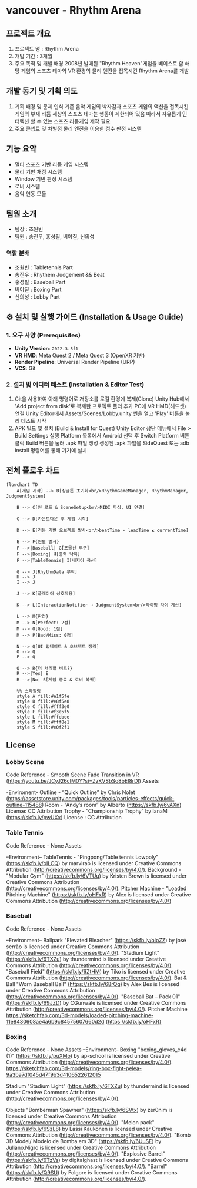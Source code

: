 # vancouver - Rhythm Arena
## 프로젝트 개요
1. 프로젝트 명 : Rhythm Arena
2. 개발 기간 : 3개월
3. 주요 목적 및 개발 배경
2008년 발매된 "Rhythm Heaven"게임을 베이스로 함
해당 게임의 스포츠 테마와 VR 환경의 물리 엔진을 접목시킨 Rhythm Arena를 개발

## 개발 동기 및 기획 의도
1. 기획 배경 및 문제 인식
기존 음악 게임의 박자감과 스포츠 게임의 액션을 접목시킨 게임의 부재
리듬 세상의 스포츠 테마는 행동이 제한되어 있음
따라서 자유롭게 인터렉션 할 수 있는 스포츠 리듬게임 제작 필요
2. 주요 콘셉트 및 차별점
물리 엔진을 이용한 점수 판정 시스템

## 기능 요약
- 멀티 스포츠 기반 리듬 게임 시스템
- 물리 기반 채점 시스템
- Window 기반 판정 시스템
- 로비 시스템
- 음악 연동 모듈


## 팀원 소개
- 팀장 : 조원빈
- 팀원 : 송진우, 홍성필, 버야짇, 신의성
### 역할 분배
- 조원빈 : Tabletennis Part
- 송진우 : Rhythem Judgement && Beat
- 홍성필 : Baseball Part
- 버야짇 : Boxing Part
- 신의성 : Lobby Part


## ⚙️ 설치 및 실행 가이드 (Installation & Usage Guide)

### 1. 요구 사양 (Prerequisites)
- **Unity Version**: `2022.3.5f1`
- **VR HMD**: Meta Quest 2 / Meta Quest 3 (OpenXR 기반)
- **Render Pipeline**: Universal Render Pipeline (URP)
- **VCS**: Git

### 2. 설치 및 에디터 테스트 (Installation & Editor Test)
1. Git을 사용하여 아래 명령어로 저장소를 로컬 환경에 복제(Clone)
Unity Hub에서 'Add project from disk'로 복제한 프로젝트 폴더 추가
PC에 VR HMD(헤드셋) 연결
Unity Editor에서 Assets/Scenes/Lobby.unity 씬을 열고 'Play' 버튼을 눌러 테스트 시작
3. APK 빌드 및 설치 (Build & Install for Quest)
Unity Editor 상단 메뉴에서 File > Build Settings 실행
Platform 목록에서 Android 선택 후 Switch Platform 버튼 클릭
Build 버튼을 눌러 .apk 파일 생성
생성된 .apk 파일을 SideQuest 또는 adb install 명령어를 통해 기기에 설치

## 전체 플로우 차트

```mermaid
flowchart TD
    A[게임 시작] --> B[싱글톤 초기화<br/>RhythmGameManager, RhythmManager, JudgmentSystem]
    
    B --> C[씬 로드 & SceneSetup<br/>MIDI 파싱, UI 연결]
    
    C --> D[카운트다운 후 게임 시작]
    
    D --> E[리듬 기반 오브젝트 발사<br/>beatTime - leadTime ≤ currentTime]
    
    E --> F{씬별 발사}
    F -->|Baseball| G[포물선 투구]
    F -->|Boxing| H[중력 낙하]
    F -->|TableTennis| I[베지어 곡선]
    
    G --> J[RhythmData 부착]
    H --> J
    I --> J
    
    J --> K[플레이어 상호작용]
    
    K --> L[InteractionNotifier → JudgmentSystem<br/>타이밍 차이 계산]
    
    L --> M{판정}
    M --> N[Perfect: 2점]
    M --> O[Good: 1점]
    M --> P[Bad/Miss: 0점]
    
    N --> Q[UI 업데이트 & 오브젝트 정리]
    O --> Q
    P --> Q
    
    Q --> R{더 처리할 비트?}
    R -->|Yes| E
    R -->|No| S[게임 종료 & 로비 복귀]
    
    %% 스타일링
    style A fill:#e1f5fe
    style B fill:#e8f5e8
    style C fill:#fff3e0
    style F fill:#f3e5f5
    style L fill:#ffebee
    style M fill:#fff8e1
    style S fill:#e0f2f1

```



## License
### Lobby Scene
Code Reference - Smooth Scene Fade Transition in VR (https://youtu.be/JCyJ26cIM0Y?si=ZzKVSbSo8bEl8rDl)
Assets

-Enviroment- 
Outline - “Quick Outline” by Chris Nolet (https://assetstore.unity.com/packages/tools/particles-effects/quick-outline-115488)
Room - “Andy’s room” by Alberto (https://skfb.ly/6vAXn) License: CC Attribution
Trophy - “Championship Trophy” by IanaM (https://skfb.ly/pwUXx) License :  CC Attribution

### Table Tennis
Code Reference - None
Assets 

–Environment–
TableTennis - "Pingpong/Table tennis Lowpoly" (https://skfb.ly/oILCQ) by marvirab is licensed under Creative Commons Attribution (http://creativecommons.org/licenses/by/4.0/).
Background - "Modular Gym" (https://skfb.ly/6VTUu) by Kristen Brown is licensed under Creative Commons Attribution (http://creativecommons.org/licenses/by/4.0/).
Pitcher Machine - "Loaded Pitching Machine" (https://skfb.ly/oHFxR) by Alex is licensed under Creative Commons Attribution (http://creativecommons.org/licenses/by/4.0/)

### Baseball
Code Reference - None
Assets

–Environment–
Ballpark
"Elevated Bleacher" (https://skfb.ly/oIoZZ) by josé serrão is licensed under Creative Commons Attribution (http://creativecommons.org/licenses/by/4.0/).
"Stadium Light" (https://skfb.ly/6TXZu) by thundermind is licensed under Creative Commons Attribution (http://creativecommons.org/licenses/by/4.0/).
"Baseball Field" (https://skfb.ly/6ZtHM) by Tiko is licensed under Creative Commons Attribution (http://creativecommons.org/licenses/by/4.0/).
Bat & Ball
"Worn Baseball Ball" (https://skfb.ly/68rQq) by Alex Bes is licensed under Creative Commons Attribution (http://creativecommons.org/licenses/by/4.0/).
"Baseball Bat – Pack 01" (https://skfb.ly/69JZD) by CGunwale is licensed under Creative Commons Attribution (http://creativecommons.org/licenses/by/4.0/).
Pitcher Machine
https://sketchfab.com/3d-models/loaded-pitching-machine-11e8430608ae4a6b9c84575607660d2d {https://skfb.ly/oHFxR}

### Boxing
Code Reference - None
Assets
–Environment–
Boxing
"boxing_gloves_c4d (1)" (https://skfb.ly/puXMo) by ap-school is licensed under Creative Commons Attribution (http://creativecommons.org/licenses/by/4.0/).
https://sketchfab.com/3d-models/ring-box-fight-pelea-9a3ba7df045d47f9b3d4106522612015

Stadium
	"Stadium Light" (https://skfb.ly/6TXZu) by thundermind is licensed under Creative 
Commons Attribution (http://creativecommons.org/licenses/by/4.0/).

Objects
"Bomberman Spawner" (https://skfb.ly/6SVtx) by zer0nim is licensed under Creative Commons Attribution (http://creativecommons.org/licenses/by/4.0/).
"Melon pack" (https://skfb.ly/6SzL8) by Lassi Kaukonen is licensed under Creative Commons Attribution (http://creativecommons.org/licenses/by/4.0/).
"Bomb 3D Model/ Modelo de Bomba em 3D" (https://skfb.ly/6UuSF) by Juliano.Nigro is licensed under Creative Commons Attribution (http://creativecommons.org/licenses/by/4.0/).
"Explosive Barrel" (https://skfb.ly/6TzVs) by digitalghast is licensed under Creative Commons Attribution (http://creativecommons.org/licenses/by/4.0/).
"Barrel" (https://skfb.ly/Q9SU) by Folgore is licensed under Creative Commons Attribution (http://creativecommons.org/licenses/by/4.0/).
